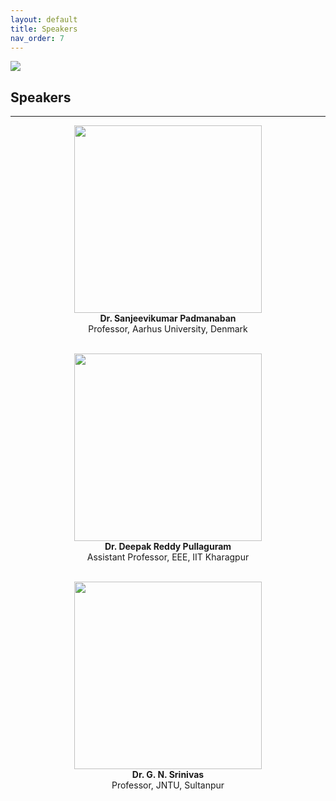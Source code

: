 ```yaml
---
layout: default
title: Speakers
nav_order: 7
---
```

![](../../assets/images/bg_windmill.jpg)
## Speakers
---
<p align="center">
<img width="300" height="300" src="../../assets/images/speaker1.jpg"><br>
<b>Dr. Sanjeevikumar Padmanaban</b><br>
Professor, Aarhus University, Denmark<br>
&nbsp;</p>
<p align="center">
<img width="300" height="300" src="../../assets/images/speaker2.jpg"><br>
<b>Dr. Deepak Reddy Pullaguram</b><br>
Assistant Professor, EEE, IIT Kharagpur<br>
&nbsp;</p>
<p align="center">
<img width="300" height="300" src="../../assets/images/speaker3.jpg"><br>
<b>Dr. G. N. Srinivas</b><br>
Professor, JNTU, Sultanpur<br>
</p>